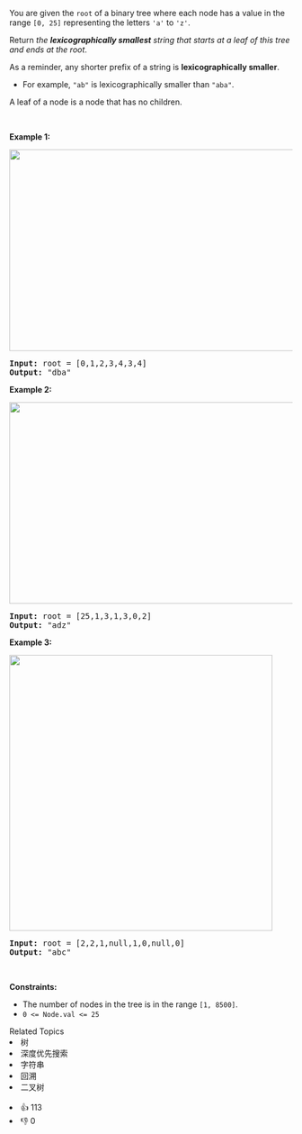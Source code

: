 <p>You are given the <code>root</code> of a binary tree where each node has a value in the range <code>[0, 25]</code> representing the letters <code>'a'</code> to <code>'z'</code>.</p>

<p>Return <em>the <strong>lexicographically smallest</strong> string that starts at a leaf of this tree and ends at the root</em>.</p>

<p>As a reminder, any shorter prefix of a string is <strong>lexicographically smaller</strong>.</p>

<ul> 
 <li>For example, <code>"ab"</code> is lexicographically smaller than <code>"aba"</code>.</li> 
</ul>

<p>A leaf of a node is a node that has no children.</p>

<p>&nbsp;</p> 
<p><strong class="example">Example 1:</strong></p> 
<img alt="" src="https://assets.leetcode.com/uploads/2019/01/30/tree1.png" style="width: 534px; height: 358px;" /> 
<pre>
<strong>Input:</strong> root = [0,1,2,3,4,3,4]
<strong>Output:</strong> "dba"
</pre>

<p><strong class="example">Example 2:</strong></p> 
<img alt="" src="https://assets.leetcode.com/uploads/2019/01/30/tree2.png" style="width: 534px; height: 358px;" /> 
<pre>
<strong>Input:</strong> root = [25,1,3,1,3,0,2]
<strong>Output:</strong> "adz"
</pre>

<p><strong class="example">Example 3:</strong></p> 
<img alt="" src="https://assets.leetcode.com/uploads/2019/02/01/tree3.png" style="height: 490px; width: 468px;" /> 
<pre>
<strong>Input:</strong> root = [2,2,1,null,1,0,null,0]
<strong>Output:</strong> "abc"
</pre>

<p>&nbsp;</p> 
<p><strong>Constraints:</strong></p>

<ul> 
 <li>The number of nodes in the tree is in the range <code>[1, 8500]</code>.</li> 
 <li><code>0 &lt;= Node.val &lt;= 25</code></li> 
</ul>

<div><div>Related Topics</div><div><li>树</li><li>深度优先搜索</li><li>字符串</li><li>回溯</li><li>二叉树</li></div></div><br><div><li>👍 113</li><li>👎 0</li></div>